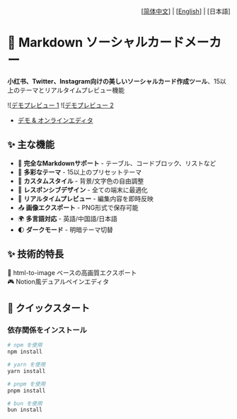 <div align="right">
  [<a href="./README.md">简体中文</a>] | [<a href="./README_EN.md">English</a>] | [日本語]
</div>

# 🎨 Markdown ソーシャルカードメーカー

**小红书、Twitter、Instagram向けの美しいソーシャルカード作成ツール**、15以上のテーマとリアルタイムプレビュー機能

![[デモプレビュー 1](./public/images/screenshots/screenshots_1.jpg)
![[デモプレビュー 2](./public/images/screenshots/screenshots_2.jpg)

- [デモ & オンラインエディタ](https://md.jingtu-tech.com)

## ✨ 主な機能

- 📝 **完全なMarkdownサポート** - テーブル、コードブロック、リストなど
- 🎨 **多彩なテーマ** - 15以上のプリセットテーマ
- 🌈 **カスタムスタイル** - 背景/文字色の自由調整
- 📱 **レスポンシブデザイン** - 全ての端末に最適化
- 🔄 **リアルタイムプレビュー** - 編集内容を即時反映
- 📤 **画像エクスポート** - PNG形式で保存可能
- 🌍 **多言語対応** - 英語/中国語/日本語
- 🌓 **ダークモード** - 明暗テーマ切替

## ✨ 技術的特長
📸 html-to-image ベースの高画質エクスポート  
🎮 Notion風デュアルペインエディタ

## 🚀 クイックスタート

### 依存関係をインストール

```bash
# npm を使用
npm install

# yarn を使用
yarn install

# pnpm を使用
pnpm install

# bun を使用
bun install